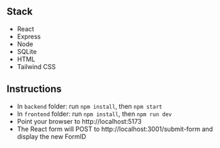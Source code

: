 ## Stack
 - React
 - Express
 - Node
 - SQLite
 - HTML
 - Tailwind CSS
 
## Instructions
 - In `backend` folder: run `npm install`, then `npm start`
 - In `frontend` folder: run `npm install`, then `npm run dev`
 - Point your browser to http://localhost:5173
 - The React form will POST to http://localhost:3001/submit-form and display the new FormID
